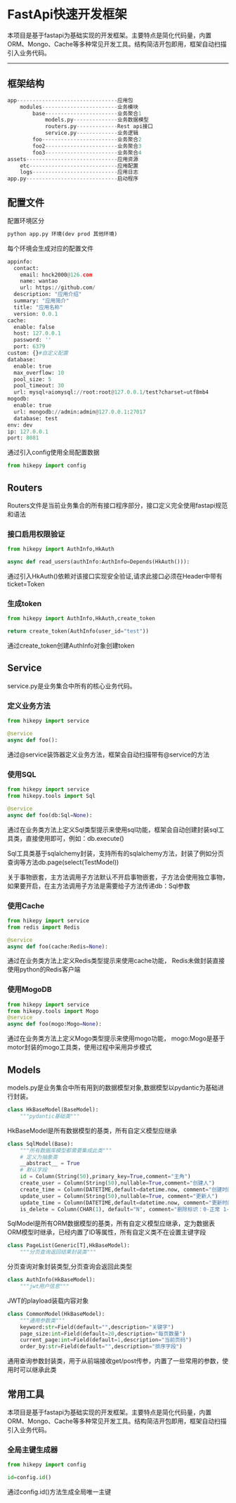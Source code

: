 # FastApi快速开发框架

本项目是基于fastapi为基础实现的开发框架。主要特点是简化代码量，内置ORM、Mongo、Cache等多种常见开发工具。结构简洁开包即用，框架自动扫描引入业务代码。

----

## 框架结构

```python
app--------------------------------应用包
    modules------------------------业务模块
        base-----------------------业务聚合1
            models.py--------------业务数据模型
            routers.py-------------Rest api接口
            service.py-------------业务逻辑
        foo------------------------业务聚合2
        foo2-----------------------业务聚合3
        foo3-----------------------业务聚合4
assets-----------------------------应用资源
    etc----------------------------应用配置
    logs---------------------------应用日志
app.py-----------------------------启动程序            
```

## 配置文件

配置环境区分
```python
python app.py 环境(dev prod 其他环境)
```
每个环境会生成对应的配置文件

```python
appinfo:
  contact:
    email: hnck2000@126.com
    name: wantao
    url: https://github.com/
  description: "应用介绍"
  summary: "应用简介"
  title: "应用名称"
  version: 0.0.1
cache:
  enable: false
  host: 127.0.0.1
  password: ''
  port: 6379
custom: {}#自定义配置
database:
  enable: true
  max_overflow: 10
  pool_size: 5
  pool_timeout: 30
  url: mysql+aiomysql://root:root@127.0.0.1/test?charset=utf8mb4
mogodb:
  enable: true
  url: mongodb://admin:admin@127.0.0.1:27017
  database: test   
env: dev
ip: 127.0.0.1
port: 8081

```
通过引入config使用全局配置数据
```python
from hikepy import config
```

## Routers

Routers文件是当前业务集合的所有接口程序部分，接口定义完全使用fastapi规范和语法

### 接口启用权限验证

```python
from hikepy import AuthInfo,HkAuth

async def read_users(authInfo:AuthInfo=Depends(HkAuth())):
```
通过引入HkAuth()依赖对该接口实现安全验证,请求此接口必须在Header中带有ticket=Token

### 生成token
```python
from hikepy import AuthInfo,HkAuth,create_token

return create_token(AuthInfo(user_id="test"))
```
通过create_token创建AuthInfo对象创建token

## Service

service.py是业务集合中所有的核心业务代码。

### 定义业务方法
```python
from hikepy import service

@service
async def foo():
```
通过@service装饰器定义业务方法，框架会自动扫描带有@service的方法

### 使用SQL
```python
from hikepy import service
from hikepy.tools import Sql

@service
async def foo(db:Sql=None):
```
通过在业务类方法上定义Sql类型提示来使用sql功能，框架会自动创建封装sql工具类，直接使用即可，例如：db.execute()

Sql工具类基于sqlalchemy封装，支持所有的sqlalchemy方法，封装了例如分页查询等方法db.page(select(TestModel))

关于事物嵌套，主方法调用子方法默认不开启事物嵌套，子方法会使用独立事物，如果要开启，在主方法调用子方法是需要给子方法传递db：Sql参数

### 使用Cache
```python
from hikepy import service
from redis import Redis

@service
async def foo(cache:Redis=None):
```
通过在业务类方法上定义Redis类型提示来使用cache功能， Redis未做封装直接使用python的Redis客户端

### 使用MogoDB
```python
from hikepy import service
from hikepy.tools import Mogo
@service
async def foo(mogo:Mogo=None):
```
通过在业务类方法上定义Mogo类型提示来使用mogo功能， mogo:Mogo是基于motor封装的mogo工具类，使用过程中采用异步模式

## Models

models.py是业务集合中所有用到的数据模型对象,数据模型以pydantic为基础进行封装。

```python
class HkBaseModel(BaseModel):
    """pydantic基础类"""
```
HkBaseModel是所有数据模型的基类，所有自定义模型应继承

```python
class SqlModel(Base):
    """所有数据库模型都需要集成此类"""
    # 定义为抽象类
    __abstract__ = True
    # 默认字段
    id = Column(String(50),primary_key=True,comment="主角")
    create_user = Column(String(50),nullable=True,comment="创建人")
    create_time = Column(DATETIME,default=datetime.now, comment="创建时间")
    update_user = Column(String(50),nullable=True, comment="更新人")
    update_time = Column(DATETIME,default=datetime.now, comment="更新时间")
    is_delete = Column(CHAR(1), default="N", comment="删除标识：0-正常 1-已删除")
```
SqlModel是所有ORM数据模型的基类，所有自定义模型应继承，定为数据表ORM模型时继承，已经内置了ID等属性，所有自定义类不在设置主键字段

```python
class PageList(Generic[T],HkBaseModel):
    """分页查询返回结果封装类"""
```
分页查询对象封装类型,分页查询会返回此类型

```python
class AuthInfo(HkBaseModel):
    """jwt用户信息"""
```
JWT的playload装载内容对象

```python
class CommonModel(HkBaseModel):
    """通用参数类"""
    keyword:str=Field(default="",description="关键字")
    page_size:int=Field(default=20,description="每页数量")
    current_page:int=Field(default=1,description="当前页码")
    order_by:str=Field(default="",description="排序字段")
```
通用查询参数封装类，用于从前端接收get/post传参，内置了一些常用的参数，使用时可以继承此类

## 常用工具

本项目是基于fastapi为基础实现的开发框架。主要特点是简化代码量，内置ORM、Mongo、Cache等多种常见开发工具。结构简洁开包即用，框架自动扫描引入业务代码。

### 全局主键生成器

```python
from hikepy import config

id=config.id()
```

通过config.id()方法生成全局唯一主键
